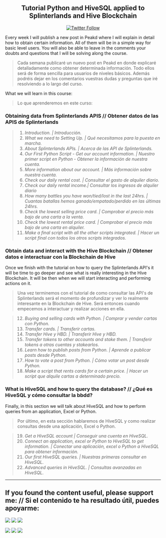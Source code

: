 <div align="center">
  <h2> Tutorial Python and HiveSQL applied to Splinterlands and Hive Blockchain </h2>
  <a class="header-badge" target="_blank" href="https://twitter.com/javi2san">
  <img alt="Twitter Follow" src="https://img.shields.io/twitter/follow/javi2san?style=social">
  </a>
</div>

Every week I will publish a new post in Peakd where I will explain in detail how to obtain certain information. All of them will be in a simple way for basic level users. You will also be able to leave in the comments your doubts and questions that I will be solving along the course.

>Cada semana publicaré un nuevo post en Peakd en donde explicaré detalladamente como obtener determinada información. Todo ellos será de forma sencilla para usuarios de niveles básicos. Además podréis dejar en los comentarios vuestras dudas y preguntas que iré resolviendo a lo largo del curso.

What we will learn in this course:

>Lo que aprenderemos en este curso:

### Obtaining data from Splinterlands APIS // Obtener datos de las APIS de Splinterlands

> 1. *Introduction. | Introducción.*
> 2. *What we need to Setting Up. | Qué necesitamos para la puesta en marcha.*
> 3. *About Splinterlands APIs. | Acerca de las API de Splinterlands.*
> 4. *Our First Python Script - Get our account information. | Nuestro primer script en Python - Obtener la información de nuestra cuenta.*
> 5. *More information about our account. | Más información sobre nuestra cuenta.*
> 6. *Check our daily rental cost. | Consultar el gasto de alquiler diario.*
> 7. *Check our daily rental income.| Consultar los ingresos de alquiler diario*
> 8. *How many battles you have won/tied/lost in the last 24hrs. | Cuantas batallas hemos ganado/empatado/perdido en las últimas 24hrs.*
> 9. *Check the lowest selling price card. | Comprobar el precio más bajo de una carta a la venta.*
> 10. *Check the lowest rental price card. | Comprobar el precio más bajo de una carta en alquiler.*
> 11. *Make a final script with all the other scripts integrated. | Hacer un script final con todos los otros scripts integrados.*

### Obtain data and interact with the Hive Blockchain // Obtener datos e interactuar con la Blockchain de Hive

Once we finish with the tutorial on how to query the Splinterlands API's it will be time to go deeper and see what is really interesting in the Hive Blockchain. It will be then when we will start interacting and performing actions on it. 

>Una vez terminemos con el tutorial de como consultar las API's de Splinterlands será el momento de profundizar y ver lo realmente interesante en la Blockchain de Hive. Será entonces cuando empecemos a interactuar y realizar acciones en ella. 

> 12. *Buying and selling cards with Python. | Comprar y vender cartas con Python.*
> 13. *Transfer cards. | Transferir cartas.*
> 14. *Transfer Hive y HBD. | Transferir Hive y HBD.*
> 15. *Transfer tokens to other accounts and stake them. | Transferir tokens a otras cuentas y stakearlos.*
> 16. *Learn how to publish posts from Python. | Aprende a publicar posts desde Python.*
> 17. *How to vote a post from Python. | Cómo votar un post desde Python.*
> 18. *Make a script that rents cards for a certain price. | Hacer un script que alquile cartas a determinado precio.*

### What is HiveSQL and how to query the database? // ¿Qué es HiveSQL y cómo consultar la bbdd?

Finally, in this section we will talk about HiveSQL and how to perform queries from an application, Excel or Python.

>Por último, en esta sección hablaremos de HiveSQL y como realizar consultas desde una aplicación, Excel o Python.

> 19. *Get a HiveSQL account | Conseguir una cuenta en HiveSQL.*
> 20. *Connect an application, excel or Python to HiveSQL to get information. | Conectar una aplicación, excel o Python a HiveSQL para obtener información.*
> 21. *Our first HiveSQL queries. | Nuestras primeras consultar en HiveSQL.*
> 22. *Advanced queries in HiveSQL. | Consultas avanzadas en HiveSQL.*

---

## If you found the content useful, please support me: // Si el contenido te ha resultado útil, puedes apoyarme:

[![](https://img.shields.io/badge/1%20HIVE-8e8e8e?style=for-the-badge&labelColor=101010)](https://hivesigner.com/sign/transfer?to=javivisan&amount=1%20HIVE) [![](https://img.shields.io/badge/5%20HIVE-8e8e8e?style=for-the-badge&labelColor=101010)](https://hivesigner.com/sign/transfer?to=javivisan&amount=5%20HIVE) [![](https://img.shields.io/badge/10%20HIVE-8e8e8e?style=for-the-badge&labelColor=101010)](https://hivesigner.com/sign/transfer?to=javivisan&amount=10%20HIVE)

[![](https://img.shields.io/badge/1%20HBD-8e8e8e?style=for-the-badge&labelColor=101010)](https://hivesigner.com/sign/transfer?to=javivisan&amount=1%20HBD) [![](https://img.shields.io/badge/5%20HBD-8e8e8e?style=for-the-badge&labelColor=101010)](https://hivesigner.com/sign/transfer?to=javivisan&amount=5%20HBD) [![](https://img.shields.io/badge/10%20HBD-8e8e8e?style=for-the-badge&labelColor=101010)](https://hivesigner.com/sign/transfer?to=javivisan&amount=10%20HBD)
